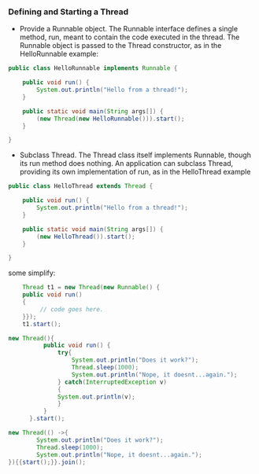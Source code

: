 ### Defining and Starting a Thread
- Provide a Runnable object. The Runnable interface defines a single method, run, meant to contain the code executed in the thread. The Runnable object is passed to the Thread constructor, as in the HelloRunnable example:
```java
public class HelloRunnable implements Runnable {

    public void run() {
        System.out.println("Hello from a thread!");
    }

    public static void main(String args[]) {
        (new Thread(new HelloRunnable())).start();
    }

}
```
- Subclass Thread. The Thread class itself implements Runnable, though its run method does nothing. An application can subclass Thread, providing its own implementation of run, as in the HelloThread example
```java
public class HelloThread extends Thread {

    public void run() {
        System.out.println("Hello from a thread!");
    }

    public static void main(String args[]) {
        (new HelloThread()).start();
    }

}
```
some simplify:
```java
    Thread t1 = new Thread(new Runnable() {
    public void run()
    {
         // code goes here.
    }});  
    t1.start();
```

```java
new Thread(){
          public void run() {
              try{
                  System.out.println("Does it work?");
                  Thread.sleep(1000);
                  System.out.println("Nope, it doesnt...again.");
              } catch(InterruptedException v)
              {
              System.out.println(v);
              }
          }
      }.start();
```

```java
new Thread(() ->{
        System.out.println("Does it work?");
        Thread.sleep(1000);
        System.out.println("Nope, it doesnt...again.");       
}){{start();}}.join();
```